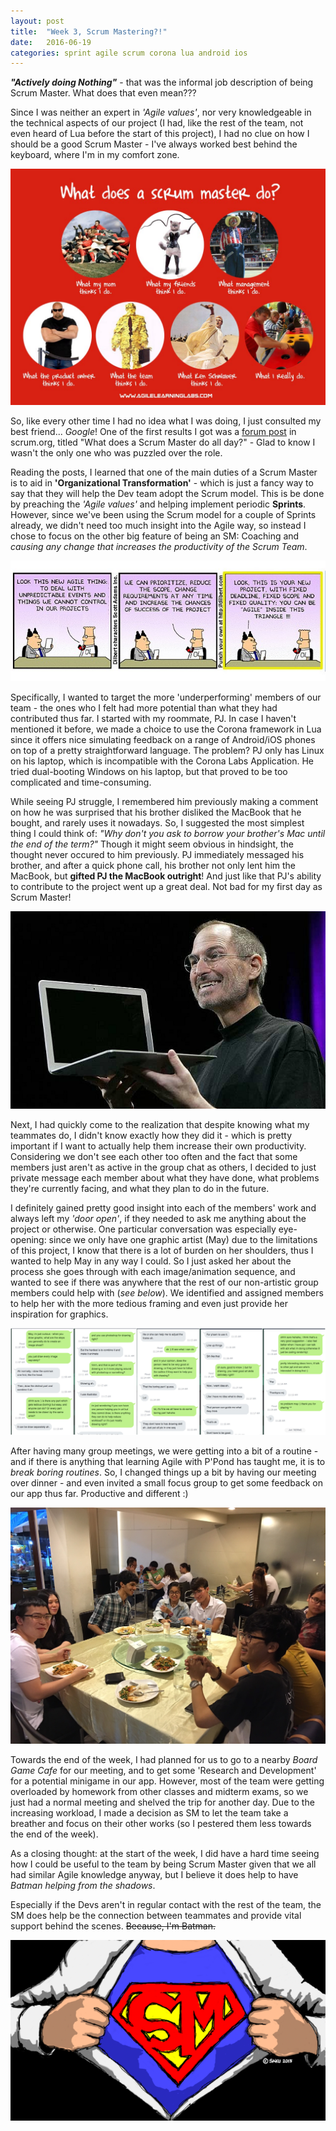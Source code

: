 ```yaml
---
layout: post
title:  "Week 3, Scrum Mastering?!"
date:   2016-06-19
categories: sprint agile scrum corona lua android ios
---
```


_**"Actively doing Nothing"**_ - that was the informal job description of being Scrum Master. What does that even mean???

Since I was neither an expert in _'Agile values'_, nor very knowledgeable in the technical aspects of our project (I had, like the rest of the team, not even heard of Lua before the start of this project), I had no clue on how I should be a good Scrum Master - I've always worked best behind the keyboard, where I'm in my comfort zone.

![alt text](https://raw.githubusercontent.com/majeedthaika/majeedthaika.github.io/master/img/sm_do.jpg)

So, like every other time I had no idea what I was doing, I just consulted my best friend... _Google_! One of the first results I got was a [forum post](https://www.scrum.org/Forums/aft/477) in scrum.org, titled "What does a Scrum Master do all day?" - Glad to know I wasn't the only one who was puzzled over the role.

Reading the posts, I learned that one of the main duties of a Scrum Master is to aid in **'Organizational Transformation'** - which is just a fancy way to say that they will help the Dev team adopt the Scrum model. This is be done by preaching the _'Agile values'_ and helping implement periodic **Sprints**. However, since we've been using the Scrum model for a couple of Sprints already, we didn't need too much insight into the Agile way, so instead I chose to focus on the other big feature of being an SM: Coaching and _causing any change that increases the productivity of the Scrum Team_.

![alt text](https://raw.githubusercontent.com/majeedthaika/majeedthaika.github.io/master/img/funny-agile.jpg)

Specifically, I wanted to target the more 'underperforming' members of our team - the ones who I felt had more potential than what they had contributed thus far. I started with my roommate, PJ. In case I haven't mentioned it before, we made a choice to use the Corona framework in Lua since it offers nice simulating feedback on a range of Android/iOS phones on top of a pretty straightforward language. The problem? PJ only has Linux on his laptop, which is incompatible with the Corona Labs Application. He tried dual-booting Windows on his laptop, but that proved to be too complicated and time-consuming.

While seeing PJ struggle, I remembered him previously making a comment on how he was surprised that his brother disliked the MacBook that he bought, and rarely uses it nowadays. So, I suggested the most simplest thing I could think of: _"Why don't you ask to borrow your brother's Mac until the end of the term?"_ Though it might seem obvious in hindsight, the thought never occured to him previously. PJ immediately messaged his brother, and after a quick phone call, his brother not only lent him the MacBook, but **gifted PJ the MacBook outright**! And just like that PJ's ability to contribute to the project went up a great deal. Not bad for my first day as Scrum Master!

![alt text](https://raw.githubusercontent.com/majeedthaika/majeedthaika.github.io/master/img/stevejobsmac.jpg)

Next, I had quickly come to the realization that despite knowing what my teammates do, I didn't know exactly how they did it - which is pretty important if I want to actually help them increase their own productivity. Considering we don't see each other too often and the fact that some members just aren't as active in the group chat as others, I decided to just private message each member about what they have done, what problems they're currently facing, and what they plan to do in the future.

I definitely gained pretty good insight into each of the members' work and always left my _'door open'_, if they needed to ask me anything about the project or otherwise. One particular conversation was especially eye-opening: since we only have one graphic artist (May) due to the limitations of this project, I know that there is a lot of burden on her shoulders, thus I wanted to help May in any way I could. So I just asked her about the process she goes through with each image/animation sequence, and wanted to see if there was anywhere that the rest of our non-artistic group members could help with (_see below_). We identified and assigned members to help her with the more tedious framing and even just provide her inspiration for graphics. 

![alt text](https://raw.githubusercontent.com/majeedthaika/majeedthaika.github.io/master/img/mayconvo.jpg)

After having many group meetings, we were getting into a bit of a routine - and if there is anything that learning Agile with P'Pond has taught me, it is to _break boring routines_. So, I changed things up a bit by having our meeting over dinner - and even invited a small focus group to get some feedback on our app thus far. Productive and different :)

![alt text](https://raw.githubusercontent.com/majeedthaika/majeedthaika.github.io/master/img/dinnermeeting.jpg)

Towards the end of the week, I had planned for us to go to a nearby _Board Game Cafe_ for our meeting, and to get some 'Research and Development' for a potential minigame in our app. However, most of the team were getting overloaded by homework from other classes and midterm exams, so we just had a normal meeting and shelved the trip for another day. Due to the increasing workload, I made a decision as SM to let the team take a breather and focus on their other works (so I pestered them less towards the end of the week).

As a closing thought: at the start of the week, I did have a hard time seeing how I could be useful to the team by being Scrum Master given that we all had similar Agile knowledge anyway, but I believe it does help to have _Batman helping from the shadows_.

Especially if the Devs aren't in regular contact with the rest of the team, the SM does help be the connection between teammates and provide vital support behind the scenes. ~~Because, I'm Batman.~~

![alt text](https://raw.githubusercontent.com/majeedthaika/majeedthaika.github.io/master/img/supersm.png)
